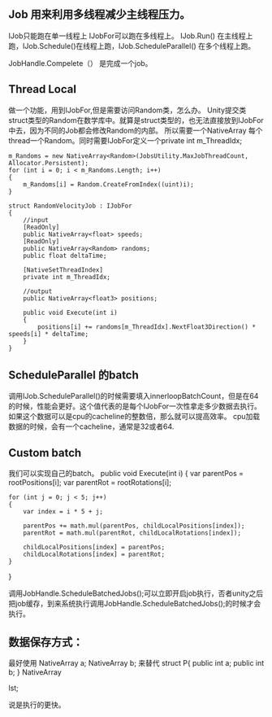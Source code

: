 ## Job 用来利用多线程减少主线程压力。
IJob只能跑在单一线程上
IJobFor可以跑在多线程上。
IJob.Run() 在主线程上跑，IJob.Schedule()在线程上跑，IJob.ScheduleParallel() 在多个线程上跑。

JobHandle.Compelete（） 是完成一个job。


## Thread Local
做一个功能，用到IJobFor,但是需要访问Random类，怎么办。
Unity提交类struct类型的Random在数学库中。就算是struct类型的，也无法直接放到IJobFor中去，因为不同的Job都会修改Random的内部。
所以需要一个NativeArray<Random> 每个thread一个Random。同时需要IJobFor定义一个private int m_ThreadIdx;

```
m_Randoms = new NativeArray<Random>(JobsUtility.MaxJobThreadCount, Allocator.Persistent);
for (int i = 0; i < m_Randoms.Length; i++)
{
    m_Randoms[i] = Random.CreateFromIndex((uint)i);
}

struct RandomVelocityJob : IJobFor
{
    //input
    [ReadOnly]
    public NativeArray<float> speeds;
    [ReadOnly] 
    public NativeArray<Random> randoms;
    public float deltaTime;

    [NativeSetThreadIndex]
    private int m_ThreadIdx;

    //output
    public NativeArray<float3> positions;

    public void Execute(int i)
    {
        positions[i] += randoms[m_ThreadIdx].NextFloat3Direction() * speeds[i] * deltaTime;
    }
}
```


##  ScheduleParallel 的batch
调用IJob.ScheduleParallel()的时候需要填入innerloopBatchCount，但是在64的时候，性能会更好。这个值代表的是每个IJobFor一次性拿走多少数据去执行。如果这个数据可以是cpu的cacheline的整数倍，那么就可以提高效率。
cpu加载数据的时候，会有一个cacheline，通常是32或者64.

## Custom batch
我们可以实现自己的batch。
public void Execute(int i)
{
    var parentPos = rootPositions[i];
    var parentRot = rootRotations[i];

    for (int j = 0; j < 5; j++)
    {
        var index = i * 5 + j;

        parentPos += math.mul(parentPos, childLocalPositions[index]);
        parentRot = math.mul(parentRot, childLocalRotations[index]);

        childLocalPositions[index] = parentPos;
        childLocalRotations[index] = parentRot;
    }
}

调用JobHandle.ScheduleBatchedJobs();可以立即开启job执行，否者unity之后把job缓存，到来系统执行调用JobHandle.ScheduleBatchedJobs();的时候才会执行。

## 数据保存方式：
最好使用
NativeArray<int> a;
NativeArray<int> b;
来替代
struct P{
    public int a;
    public int b;
}
NativeArray<P> lst;

说是执行的更快。